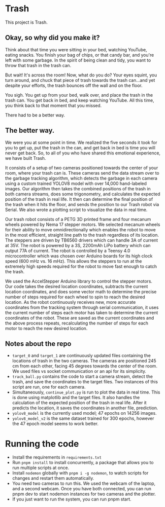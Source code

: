 # Trash

This project is Trash. 

## Okay, so why did you make it?
Think about that time you were sitting in your bed, watching YouTube, eating snacks. You finish your bag of chips, or that candy bar, and you're left with some garbage. In the spirit of being clean and tidy, you want to throw that trash in the trash can. 

But wait! It's across the room! Now, what do you do? Your eyes squint, you turn around, and chuck that piece of trash towards the trash can...and yet despite your efforts, the trash bounces off the wall and on the floor.

You sigh. You get up from your bed, walk over, and place the trash in the trash can. You get back in bed, and keep watching YouTube. All this time, you think back to that moment that you missed.

There had to be a better way.

## The better way.
We were you at some point in time. We realized the five seconds it took for you to get up, put the trash in the can, and get back in bed is time you will never get back. So, to all of you who have shared this emotional experience, we have built Trash.

It consists of a setup of two cameras positioned towards the center of your room, where your trash can is. These cameras send the data stream over to the garbage tracking algorithm, which detects the garbage in each camera using a custom trained YOLOV8 model with over 14,000 hand-labeled images. Our algorithm then takes the combined positions of the trash in both camera streams, does some trigonometry, and calculates the expected position of the trash in real life. It then can determine the final position of the trash when it hits the floor, and sends the position to our Trash robot via Serial. We also wrote a plotting script to visualize the data in real time.

Our trash robot consists of a PETG 3D printed frame and four mecanum wheels powered by Nema 17 stepper motors. We selected mecanum wheels for their ability to move omnidirectionally which enables the robot to move in the most efficient, straight line path to the trash regardless of its location. The steppers are driven by TB6560 drivers which can handle 3A of current at 35V. The robot is powered by a 3S, 2200mAh LiPo battery which can output 77A of current. The robot is controlled by a Teensy 4.0 microcontroller which was chosen over Arduino boards for its high clock speed (600 mHz vs. 16 mHz). This allows the steppers to run at the extremely high speeds required for the robot to move fast enough to catch the trash. 

We used the AccelStepper Arduino library to control the stepper motors. Our code takes the desired location coordinates, subtracts the current location coordinates, and does some vector math to determine the precise number of steps required for each wheel to spin to reach the desired location. As the robot continuously receives new, more accurate coordinates from the tracking system through serial communication, it uses the current number of steps each motor has taken to determine the current coordinates of the robot. These are saved as the current coordinates and the above process repeats, recalculating the number of steps for each motor to reach the new desired location. 

## Notes about the repo
 - `target_0` and `target_1` are continuously updated files containing the locations of trash in the two cameras. The cameras are positioned 245 cm from each other, facing 45 degrees towards the center of the room. We used files vs socket communication or an api for its simplicity.
 - `track_ball.py` contains the code to start a camera stream, detect the trash, and save the coordinates to the target files. Two instances of this script are run, one for each camera.
 - Simultaneously, `continue_plot.py` is run to plot the data in real time. This is done using matplotlib and the target files. It also handles the calculation of the expected position of the trash in real life. After it predicts the location, it saves the coordinates in another file, prediction.
 - `yolov8_model` is the currently used model; 47 epochs on 14256 images.
 - `yolov8_model_v2` is the same dataset trained for 300 epochs, however the 47 epoch model seems to work better.

# Running the code
- Install the requirements in `requirements.txt`
- Run `pnpm install` to install concurrently, a package that allows you to run multiple scripts at once.
- Install `nodemon` globally with `pnpm i -g nodemon`, to watch scripts for changes and restart them automatically.
- You need two cameras to run this. We used the webcam of the laptop, and a second webcam. Once you have both connected, you can run pnpm dev to start nodemon instances for two cameras and the plotter.
- If you just want to run the system, you can run pnpm start.

